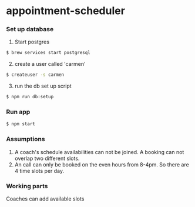 # appointment-scheduler

### Set up database 
1. Start postgres
```bash
$ brew services start postgresql
```

2. create a user called 'carmen'
```bash
$ createuser -s carmen
```

3. run the db set up script
```bash
$ npm run db:setup
```

### Run app
```bash
$ npm start
```

### Assumptions
1. A coach's schedule availabilities can not be joined. A booking can not overlap two different slots.
2. An call can only be booked on the even hours from 8-4pm. So there are 4 time slots per day.

### Working parts
Coaches can add available slots
